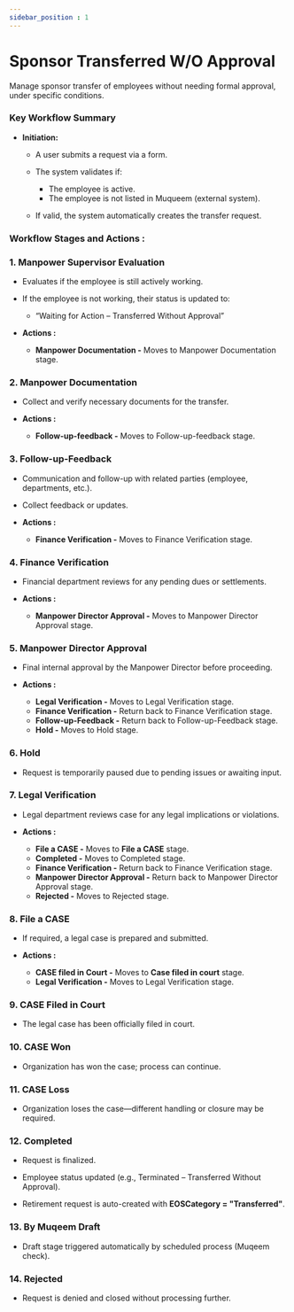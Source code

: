 ```yaml
---
sidebar_position : 1
---
```


# Sponsor Transferred W/O Approval

Manage sponsor transfer of employees without needing formal approval, under specific conditions.

### Key Workflow Summary

  - **Initiation:**

    - A user submits a request via a form.
    - The system validates if:

      - The employee is active.
      - The employee is not listed in Muqueem (external system).

    - If valid, the system automatically creates the transfer request.

### Workflow Stages and Actions :

### 1. Manpower Supervisor Evaluation

  - Evaluates if the employee is still actively working.

  - If the employee is not working, their status is updated to:

    - “Waiting for Action – Transferred Without Approval”

  - **Actions :**
    - **Manpower Documentation -** Moves to Manpower Documentation stage.

### 2. Manpower Documentation

  - Collect and verify necessary documents for the transfer.

  - **Actions :**
    - **Follow-up-feedback -** Moves to Follow-up-feedback stage.

### 3. Follow-up-Feedback

  - Communication and follow-up with related parties (employee, departments, etc.).

  - Collect feedback or updates.

  - **Actions :**
    - **Finance Verification -** Moves to Finance Verification stage.

### 4. Finance Verification

  - Financial department reviews for any pending dues or settlements.

  - **Actions :**
    - **Manpower Director Approval -** Moves to Manpower Director Approval stage.

### 5. Manpower Director Approval

  - Final internal approval by the Manpower Director before proceeding.

  - **Actions :**
    - **Legal Verification -** Moves to Legal Verification stage.
    - **Finance Verification -** Return back to Finance Verification stage.
    - **Follow-up-Feedback -** Return back to Follow-up-Feedback stage.
    - **Hold -** Moves to Hold stage.

### 6. Hold

  - Request is temporarily paused due to pending issues or awaiting input.

### 7. Legal Verification

  - Legal department reviews case for any legal implications or violations.

  - **Actions :**
    - **File a CASE -** Moves to **File a CASE** stage.
    - **Completed -** Moves to Completed stage.
    - **Finance Verification -** Return back to Finance Verification stage.
    - **Manpower Director Approval -** Return back to Manpower Director Approval stage.
    - **Rejected -** Moves to Rejected stage.

### 8. File a CASE

  - If required, a legal case is prepared and submitted.

  - **Actions :**
    - **CASE filed in Court -** Moves to **Case filed in court** stage.
    - **Legal Verification -** Moves to Legal Verification stage.

### 9. CASE Filed in Court

  - The legal case has been officially filed in court.

### 10. CASE Won

  - Organization has won the case; process can continue.

### 11. CASE Loss

  - Organization loses the case—different handling or closure may be required.

### 12. Completed

  - Request is finalized.

  - Employee status updated (e.g., Terminated – Transferred Without Approval).

  - Retirement request is auto-created with **EOSCategory = "Transferred"**.

### 13. By Muqeem Draft

  - Draft stage triggered automatically by scheduled process (Muqeem check).

### 14. Rejected
 
  - Request is denied and closed without processing further.